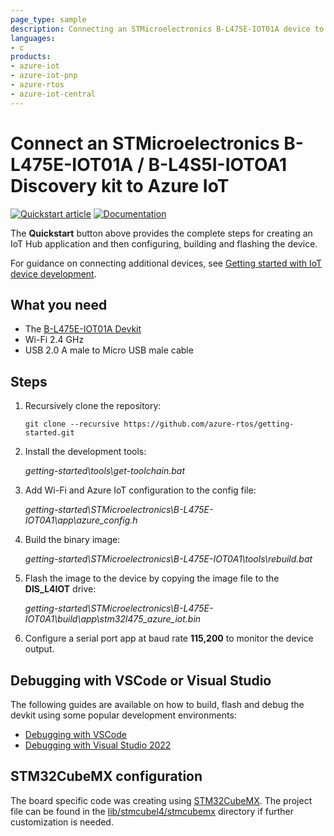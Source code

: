 ```yaml
---
page_type: sample
description: Connecting an STMicroelectronics B-L475E-IOT01A device to Azure IoT using Azure RTOS
languages:
- c
products:
- azure-iot
- azure-iot-pnp
- azure-rtos
- azure-iot-central
---
```


# Connect an STMicroelectronics B-L475E-IOT01A / B-L4S5I-IOTOA1 Discovery kit to Azure IoT

[![Quickstart article](../../docs/media/docs-link-buttons/azure-quickstart.svg)](https://docs.microsoft.com/azure/iot-develop/quickstart-devkit-stm-b-l475e-iot-hub)
[![Documentation](../../docs/media/docs-link-buttons/azure-documentation.svg)](https://docs.microsoft.com/azure/iot-develop/)

The **Quickstart** button above provides the complete steps for creating an IoT Hub application and then configuring, building and flashing the device.

For guidance on connecting additional devices, see [Getting started with IoT device development](https://learn.microsoft.com/en-us/azure/iot-develop/about-getting-started-device-development).

## What you need

* The [B-L475E-IOT01A Devkit](https://www.st.com/en/evaluation-tools/b-l475e-iot01a.html)
* Wi-Fi 2.4 GHz
* USB 2.0 A male to Micro USB male cable

## Steps

1. Recursively clone the repository:
    ```shell
    git clone --recursive https://github.com/azure-rtos/getting-started.git
    ```

1. Install the development tools:

    *getting-started\tools\get-toolchain.bat*

1. Add Wi-Fi and Azure IoT configuration to the config file:

    *getting-started\STMicroelectronics\B-L475E-IOT0A1\app\azure_config.h*

1. Build the binary image:

    *getting-started\STMicroelectronics\B-L475E-IOT0A1\tools\rebuild.bat*

1. Flash the image to the device by copying the image file to the **DIS_L4IOT** drive:

    *getting-started\STMicroelectronics\B-L475E-IOT0A1\build\app\stm32l475_azure_iot.bin*

1. Configure a serial port app at baud rate **115,200** to monitor the device output.

## Debugging with VSCode or Visual Studio

The following guides are available on how to build, flash and debug the devkit using some popular development environments:

* [Debugging with VSCode](vscode.md)
* [Debugging with Visual Studio 2022](VS.md)

## STM32CubeMX configuration

The board specific code was creating using [STM32CubeMX](https://www.st.com/en/development-tools/stm32cubemx.html). The project file can be found in the [lib/stmcubel4/stmcubemx]() directory if further customization is needed.

